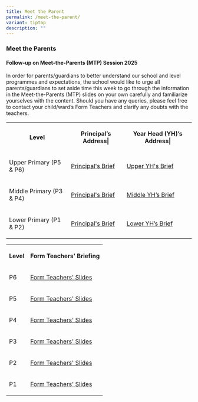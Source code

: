 ```yaml
---
title: Meet the Parent
permalink: /meet-the-parent/
variant: tiptap
description: ""
---
```

<h3>Meet the Parents</h3>
<h4>Follow-up on Meet-the-Parents (MTP) Session 2025</h4>
<p>In order for parents/guardians to better understand our school and level
programmes and expectations, the school would like to urge all parents/guardians
to set aside time this week to go through the information in the Meet-the-Parents
(MTP) slides on your own carefully and familiarize yourselves with the
content. Should you have any queries, please feel free to contact your
child/ward’s Form Teachers and clarify any doubts with the teachers.</p>
<p></p>
<table style="minWidth: 75px">
<colgroup>
<col>
<col>
<col>
</colgroup>
<tbody>
<tr>
<th rowspan="1" colspan="1">
<p>Level</p>
</th>
<th rowspan="1" colspan="1">
<p>Principal’s Address|</p>
</th>
<th rowspan="1" colspan="1">
<p>Year Head (YH)’s Address|</p>
</th>
</tr>
<tr>
<td rowspan="1" colspan="1">
<p>Upper Primary (P5 &amp; P6)</p>
</td>
<td rowspan="1" colspan="1">
<p><a href="https://drive.google.com/file/d/1LJIZmOj7pD-S2EEryJYRkmaeCmVt9zKR/view" rel="noopener noreferrer nofollow" target="_blank">Principal's Brief</a>
</p>
</td>
<td rowspan="1" colspan="1">
<p><a href="https://drive.google.com/file/d/1uYlv5jNEyoQF9NRiQawiMwbNotY6jxaj/view" rel="noopener noreferrer nofollow" target="_blank">Upper YH's Brief</a>
</p>
</td>
</tr>
<tr>
<td rowspan="1" colspan="1">
<p>Middle Primary (P3 &amp; P4)</p>
</td>
<td rowspan="1" colspan="1">
<p><a href="https://drive.google.com/file/d/14iH35BOVN_NkwnftdgarXMQjTh4JGoIC/view" rel="noopener noreferrer nofollow" target="_blank">Principal's Brief</a>
</p>
</td>
<td rowspan="1" colspan="1">
<p><a href="https://drive.google.com/file/d/1hDsRTmcC4dRb-0hTXXx-S1SkEYpnaT-n/view" rel="noopener noreferrer nofollow" target="_blank">Middle YH’s Brief</a>
</p>
</td>
</tr>
<tr>
<td rowspan="1" colspan="1">
<p>Lower Primary (P1 &amp; P2)</p>
</td>
<td rowspan="1" colspan="1">
<p><a href="https://drive.google.com/file/d/1hL1hFR90rZTYS2vQTizBY4hf7rqmiHm3/view" rel="noopener noreferrer nofollow" target="_blank">Principal's Brief</a>
</p>
</td>
<td rowspan="1" colspan="1">
<p><a href="https://drive.google.com/file/d/1oN6UHiHeIYfx_gKxtxaPkSi4-j7L9qxb/view" rel="noopener noreferrer nofollow" target="_blank">Lower YH’s Brief</a>
</p>
</td>
</tr>
</tbody>
</table>
<p></p>
<table style="minWidth: 50px">
<colgroup>
<col>
<col>
</colgroup>
<tbody>
<tr>
<th rowspan="1" colspan="1">
<p>Level</p>
</th>
<th rowspan="1" colspan="1">
<p>Form Teachers’ Briefing</p>
</th>
</tr>
<tr>
<td rowspan="1" colspan="1">
<p>P6</p>
</td>
<td rowspan="1" colspan="1">
<p><a href="https://drive.google.com/file/d/1R_TJncrPqgTdSecEHJeLbnxioMBCJj5H/view" rel="noopener noreferrer nofollow" target="_blank">Form Teachers' Slides</a>
</p>
</td>
</tr>
<tr>
<td rowspan="1" colspan="1">
<p>P5</p>
</td>
<td rowspan="1" colspan="1">
<p><a href="https://drive.google.com/file/d/1rX0Bh5hkCHLjM9VFWA0b29SOQWrjZArR/view" rel="noopener noreferrer nofollow" target="_blank">Form Teachers' Slides</a>
</p>
</td>
</tr>
<tr>
<td rowspan="1" colspan="1">
<p>P4</p>
</td>
<td rowspan="1" colspan="1">
<p><a href="https://drive.google.com/file/d/1bLNLCdECkT6wuFuxjc02KZUN4jSZO4gm/view" rel="noopener noreferrer nofollow" target="_blank">Form Teachers' Slides</a>
</p>
</td>
</tr>
<tr>
<td rowspan="1" colspan="1">
<p>P3</p>
</td>
<td rowspan="1" colspan="1">
<p><a href="https://drive.google.com/file/d/17snXz0ULriZ2osuvE-Knk6S3pJbbfEli/view" rel="noopener noreferrer nofollow" target="_blank">Form Teachers' Slides</a>
</p>
</td>
</tr>
<tr>
<td rowspan="1" colspan="1">
<p>P2</p>
</td>
<td rowspan="1" colspan="1">
<p><a href="https://drive.google.com/file/d/1LkCHjiYCLV3XMNc4UbKUOfzhXC_U57Lj/view" rel="noopener noreferrer nofollow" target="_blank">Form Teachers' Slides</a>
</p>
</td>
</tr>
<tr>
<td rowspan="1" colspan="1">
<p>P1</p>
</td>
<td rowspan="1" colspan="1">
<p><a href="https://drive.google.com/file/d/14H0isgrcnjRkbrQR9WKJzkDs_b8D2tu4/view" rel="noopener noreferrer nofollow" target="_blank">Form Teachers' Slides</a>
</p>
</td>
</tr>
</tbody>
</table>
<p></p>
